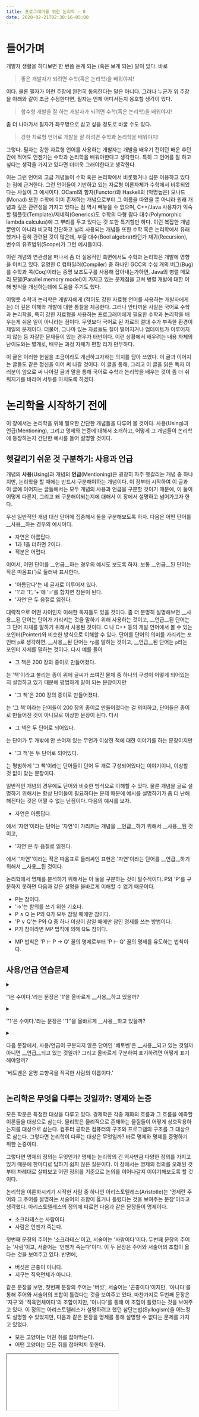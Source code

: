 ```yaml
---
title: 프로그래머를 위한 논리학 - 0
date: 2020-02-21T02:30:16-05:00
---
```


# 들어가며

개발자 생활을 하다보면 한 번쯤 듣게 되는 (혹은 보게 되는) 말이 있다. 바로

> 좋은 개발자가 되려면 수학(혹은 논리학)을 배워야지!

이다. 물론 필자가 이런 주장에 완전히 동의한다는 말은 아니다. 그러나 누군가 위 주장을 아래와 같이 조금 수정한다면, 필자는 언제 어디서든지 옹호할 생각이 있다.

> 함수형 개발을 잘 하는 개발자가 되려면 수학(혹은 논리학)을 배워야지!

좀 더 나아가서 필자가 좌우명으로 삼고 싶을 정도로 바꿀 수도 있다.

> 강한 자료형 언어로 개발을 잘 하려면 수학**과** 논리학을 배워야지!

그렇다. 필자는 강한 자료형 언어를 사용하는 개발자는 개발을 배우기 전이던 배운 후던 간에 적어도 언젠가는 수학과 논리학을 배워야한다고 생각한다. 특히 그 언어를 잘 하고 싶다는 생각을 가지고 있다면 더더욱 그래야한다고 생각한다.

이는 그런 언어의 고급 개념들이 수학 혹은 논리학에서 비롯했거나 십분 이용하고 있다는 점에 근거한다. 그런 언어들이 기반하고 있는 자료형 이론자체가 수학에서 비롯되었다는 사실이 그 예시이다. OCaml의 함자(Functor)와 Haskell의 (악명높은) 모나드(Monad) 또한 수학에 이미 존재하는 개념으로부터 그 이름을 따왔을 뿐 아니라 원래 개념과 깊은 관련성을 가지고 있다는 점 역시 빼놓을 수 없으며, C++/Java 사용자가 익숙할 템플릿(Template)/제네릭(Generics)도 수학의 다형 람다 대수(Polymorphic lambda calculus)에 그 뿌리를 두고 있다는 것 또한 특기할만 하다. 이런 복잡한 개념뿐만이 아니라 비교적 간단하고 널리 사용되는 개념들 또한 수학 혹은 논리학에서 유래했거나 깊히 관련된 것이 많은데, 부울 대수(Bool algebra)라던가 재귀(Recursion), 변수의 유효범위(Scope)가 그런 예시들이다.

이런 개념의 연관성을 떠나서 좀 더 실용적인 측면에서도 수학과 논리학은 개발에 영향을 미치고 있다. 유명한 C 컴파일러(Compiler) 중 하나인 GCC의 수십 개의 버그(Bug)를 수학과 콕(Coq)이라는 증명 보조도구를 사용해 잡아내는가하면, Java의 병렬 메모리 모델(Parallel memory model)이 가지고 있는 문제점을 고쳐 병렬 개발에 대한 이해 방식을 개선하는데에 도움을 주기도 했다.

이렇듯 수학과 논리학은 개발자에게 (적어도 강한 자료형 언어를 사용하는 개발자에게는) 더 깊은 이해와 개발에 대한 통찰을 제공한다. 그러나 안타까운 사실은 국어로 수학과 논리학을, 특히 강한 자료형을 사용하는 프로그래머에게 필요한 수학과 논리학을 배우는게 쉬운 일이 아니라는 점이다. 무엇보다 국어로 된 자료의 절대 수가 부족한 환경이 제일의 문제이다. 더불어, 그나마 있는 자료들도 질이 떨어지거나 업데이트가 이루어지지 않는 등 자잘한 문제들이 있는 경우가 태반이다. 이런 상황에서 배우려는 내용 자체의 난이도와는 별개로, 배우는 과정 자체가 편할 리가 만무하다.

이 글은 이러한 현실을 조금이라도 개선하고자하는 의지를 담아 쓰였다. 이 글과 이어지는 글들도 같은 정신을 이어 써 나갈 것이다. 이 글을 통해, 그리고 이 글을 읽은 독자 여러분이 앞으로 써 나아갈 글과 말을 통해 국어로 수학과 논리학을 배우는 것이 좀 더 쉬워지기를 바라며 서두를 마치도록 하겠다.

# 논리학을 시작하기 전에

이 장에서는 논리학을 위해 필요한 간단한 개념들을 다루어 볼 것이다. 사용(Using)과 언급(Mentioning), 그리고 명제와 논증에 대해서 소개하고, 어떻게 그 개념들이 논리학에 등장하는지 간단한 예시를 들어 설명할 것이다.

## 헷갈리기 쉬운 것 구분하기: 사용과 언급

개념의 __사용__(Using)과 개념의 __언급__(Mentioning)은 굉장히 자주 헷갈리는 개념 중 하나지만, 논리학을 할 때에는 반드시 구분해야하는 개념이다. 이 장부터 시작하여 이 글과 이 글에 이어지는 글들에서는 모두 개념의 사용과 언급을 구분할 것이기 때문에, 이 둘이 어떻게 다른지, 그리고 왜 구분해야되는지에 대해서 이 장에서 설명하고 넘어가고자 한다.

우선 일반적인 개념 대신 단어에 집중해서 둘을 구분해보도록 하자. 다음은 어떤 단어를 __사용__하는 경우의 예시이다.

- 자연은 아름답다.
- 1과 1을 더하면 2이다.
- 적분은 어렵다.

이어서, 어떤 단어를 __언급__하는 경우의 예시도 보도록 하자. 보통 __언급__된 단어는 작은 따옴표(')로 둘러싸 표시한다.

- '아름답다'는 네 글자로 이루어져 있다.
- '1'과 '1', '+'에 '='를 합치면 창문이 된다.
- '자연'은 두 음절로 읽힌다.

대략적으로 어떤 차이인지 이해한 독자들도 있을 것이다. 좀 더 분명히 설명해보면 __사용__된 단어는 단어가 가리키는 것을 말하기 위해 사용하는 것이고, __언급__된 단어는 그 단어 자체를 말하기 위해서 사용된 것이다. C 나 C++ 등의 개발 언어에서 볼 수 있는 포인터(Pointer)와 비슷한 방식으로 이해할 수 있다. 단어를 단어의 의미를 가리키는 포인터 `p`로 생각하면, __사용__된 단어는 `*p`를 말하는 것이고, __언급__된 단어는 `p`라는 포인터 자체를 말하는 것이다. 다시 예를 들어

-  그 책은 200 장의 종이로 만들어졌다.

는 '책'이라고 불리는 종이 위에 글씨가 쓰여진 물체 중 하나의 구성이 어떻게 되어있는지 설명하고 있기 때문에 평범하게 말이 되는 문장이지만

- '그 책'은 200 장의 종이로 만들어졌다.

는 '그 책'이라는 단어들이 200 장의 종이로 만들어졌다는 걸 의미하고, 단어들은 종이로 만들어진 것이 아니므로 이상한 문장이 된다. 다시

- 그 책은 두 단어로 되어있다.

는 단어가 두 개밖에 안 쓰여져 있는 무언가 이상한 책에 대한 이야기를 하는 문장이지만

- '그 책'은 두 단어로 되어있다.

는 평범하게 '그 책'이라는 단어들이 단어 두 개로 구성되어있다는 이야기이니, 이상할 것 없이 맞는 문장이다.

일반적인 개념의 경우에도 단어와 비슷한 방식으로 이해할 수 있다. 물론 개념을 글로 설명하기 위해서는 항상 단어들이 필요하다는 문제 때문에 예시를 설명하기가 좀 더 난해해진다는 것은 어쩔 수 없는 난점이다. 다음의 예시를 보자.

- 자연은 아름답다.

에서 '자연'이라는 단어는 '자연'이 가리키는 개념을 __언급__하기 위해서 __사용__된 것이고,

- '자연'은 두 음절로 읽힌다.

에서 ''자연''이라는 작은 따옴표로 둘러싸인 표현은 '자연'이라는 단어를 __언급__하기 위해서 __사용__된 것이다.

논리학에서 명제를 분석하기 위해서는 이 둘을 구분하는 것이 필수적이다. P와 'P'를 구분하지 못하면 다음과 같은 설명을 올바르게 이해할 수 없기 때문이다.

- P는 참이다.
- '→'는 함의를 쓰기 위한 기호다.
- P ∧ Q 는 P와 Q가 모두 참일 때에만 참이다.
- 'P ∨ Q'는 P와 Q 중 하나 이상이 참일 때에만 참인 명제를 쓰는 방법이다.
- P가 참이라면 MP 법칙에 의해 Q도 참이다.
<!-- 이 말 안에서 사용/언급을 제대로 구분했는지 재확인 -->
- MP 법칙은 'P ⊢ P → Q' 꼴의 명제로부터 'P ⊢ Q' 꼴의 명제를 유도하는 법칙이다.

## 사용/언급 연습문제

<details>
  <summary>

'1은 수이다.'라는 문장은 '1'을 올바르게 __사용__하고 있을까?
  </summary>

올바르게 사용하고 있다. 위 문장에서 '1'이라는 표현은 1이라는 수를 가리키기 위해서 __사용__되었다.
</details>
<details>
  <summary>

''1'은 수이다.'라는 문장은 ''1''을 올바르게 __사용__하고 있을까?
  </summary>

올바르지 않게 사용하고 있다. 위 문장에서 ''1''이라는 표현은 단어 '1'을 가리키기 위해서 __사용__되었다. 문장 안에서 __언급__된 '1'은 수가 아니고 수를 쓰기 위해서 __사용__하는 숫자(혹은 글자)이다.
</details>
<details>
  <summary>

다음 문장에서, 사용/언급이 구분되지 않은 단어인 '베토벤'은 __사용__되고 있는 것일까 아니면 __언급__되고 있는 것일까? 그리고 올바르게 구분하여 표기하려면 어떻게 표기해야할까?

'베토벤은 운명 교향곡을 작곡한 사람의 이름이다.'
  </summary>

올바른 표기는 ''베토벤'은 운명교향곡을 작곡한 사람의 이름이다.'이고, 여기서 '베토벤'은 작곡가 베토벤의 한글로 적힌 이름 '베토벤'을 __언급__하는 단어이다.
</details>

## 논리학은 무엇을 다루는 것일까?: 명제와 논증

모든 학문은 특정한 대상을 다루고 있다. 경제학은 각종 재화의 흐름과 그 흐름을 예측할 이론들을 대상으로 삼는다. 물리학은 물리적으로 존재하는 물질들이 어떻게 상호작용하는지를 대상으로 삼는다. 컴퓨터 공학은 컴퓨터의 구조와 프로그램의 구조를 그 대상으로 삼는다. 그렇다면 논리학이 다루는 대상은 무엇일까? 바로 명제와 명제를 증명하기 위한 논증이다.

그렇다면 명제의 정의는 무엇인가? 명제는 논리학의 긴 역사만큼 다양한 정의를 가지고 있기 때문에 한마디로 답하기 쉽지 않은 질문이다. 이 장에서는 명제의 정의를 오래된 것부터 차례대로 살펴보고 어떤 정의를 기준으로 논의를 이어나갈지 이야기해보도록 할 것이다.

논리학을 이론화시키기 시작한 사람 중 하나인 아리스토텔레스(Aristotle)는 '명제란 주어와 그 주어를 설명하는 서술어의 조합이 옳거나 틀렸다는 것을 보여주는 문장'이라고 생각했다. 아리스토텔레스의 정의에 따르면 다음과 같은 문장들이 명제이다.

- 소크라테스는 사람이다.
- 사람은 언젠가 죽는다.

첫번째 문장의 주어는 '소크라테스'이고, 서술어는 '사람이다'이다. 두번째 문장의 주어는 '사람'이고, 서술어는 '언젠가 죽는다'이다. 이 두 문장은 주어와 서술어의 조합이 옳다는 것을 보여주고 있다. 반면에,

- 버섯은 곤충이 아니다.
- 지구는 직육면체가 아니다.

같은 문장을 보면, 첫번째 문장의 주어는 '버섯', 서술어는 '곤충이다'이지만, '아니다'를 통해 주어와 서술어의 조합이 틀렸다는 것을 보여주고 있다. 마찬가지로 두번째 문장은 '지구'와 '직육면체이다'의 조합이지만, '아니다'를 통해 이 조합이 틀렸다는 것을 보여주고 있다. 이 정의는 아리스토텔레스가 설명하려고 했던 삼단논법(Syllogism)을 어느정도 설명할 수 있었지만, 다음과 같은 문장을 명제를 통해 설명할 수 없다는 문제를 가지고 있었다.

- 모든 고양이는 어떤 쥐를 잡아먹는다.
- 어떤 고양이는 모든 쥐를 잡아먹지 못한다.


<iframe src="/iframe/predicate-logic?content=A%20%7C%20B%0AC%20%7C%20D%0AQ%20%5C/%202%20%7C%203" />
